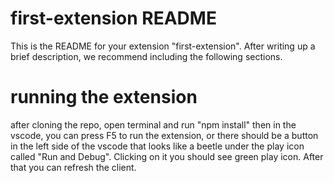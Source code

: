 # first-extension README

This is the README for your extension "first-extension". After writing up a brief description, we recommend including the following sections.

# running the extension
after cloning the repo, open terminal and run "npm install"
then in the vscode, you can press F5 to run the extension, or there should be a button in the left side of the vscode that looks like
a beetle under the play icon called "Run and Debug".
Clicking on it you should see green play icon.
After that you can refresh the client.


